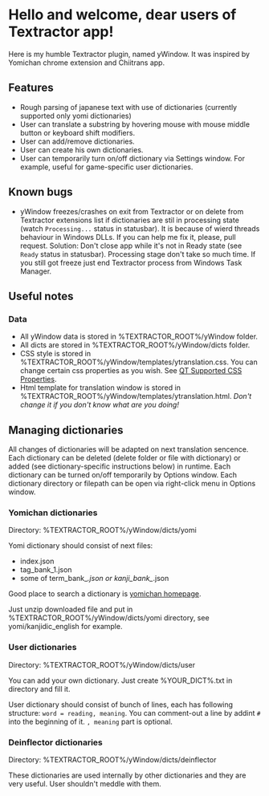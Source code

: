 # Hello and welcome, dear users of Textractor app!

Here is my humble Textractor plugin, named yWindow. It was inspired by Yomichan chrome extension and Chiitrans app.

## Features

- Rough parsing of japanese text with use of dictionaries (currently supported only yomi dictionaries)
- User can translate a substring by hovering mouse with mouse middle button or keyboard shift modifiers.
- User can add/remove dictionaries.
- User can create his own dictionaries.
- User can temporarily turn on/off dictionary via Settings window. For example, useful for game-specific user dictionaries.

## Known bugs

- yWindow freezes/crashes on exit from Textractor or on delete from Textractor extensions list if dictionaries are stil in processing state (watch ```Processing...``` status in statusbar). It is because of wierd threads behaviour in Windows DLLs. If you can help me fix it, please, pull request. Solution: Don't close app while it's not in Ready state (see ```Ready``` status in statusbar). Processing stage don't take so much time. If you still got freeze just end Textractor process from Windows Task Manager.

## Useful notes

### Data
- All yWindow data is stored in %TEXTRACTOR_ROOT%/yWindow folder.
- All dicts are stored in %TEXTRACTOR_ROOT%/yWindow/dicts folder.
- CSS style is stored in %TEXTRACTOR_ROOT%/yWindow/templates/ytranslation.css. You can change certain css properties as you wish. See [QT Supported CSS Properties](https://doc.qt.io/qt-5/richtext-html-subset.html#css-properties).
- Html template for translation window is stored in %TEXTRACTOR_ROOT%/yWindow/templates/ytranslation.html. _Don't change it if you don't know what are you doing!_

## Managing dictionaries

All changes of dictionaries will be adapted on next translation sencence.
Each dictionary can be deleted (delete folder or file with dictionary) or added (see dictionary-specific instructions below) in runtime.
Each dictionary can be turned on/off temporarily by Options window.
Each dictionary directory or filepath can be open via right-click menu in Options window.

### Yomichan dictionaries

Directory: %TEXTRACTOR_ROOT%/yWindow/dicts/yomi

Yomi dictionary should consist of next files:
- index.json
- tag_bank_1.json
- some of term_bank_*.json or kanji_bank_*.json

Good place to search a dictionary is [yomichan homepage](https://foosoft.net/projects/yomichan/).

Just unzip downloaded file and put in %TEXTRACTOR_ROOT%/yWindow/dicts/yomi directory, see yomi/kanjidic_english for example.

### User dictionaries

Directory: %TEXTRACTOR_ROOT%/yWindow/dicts/user

You can add your own dictionary. Just create %YOUR_DICT%.txt in directory and fill it.

User dictionary should consist of bunch of lines, each has following structure: ```word = reading, meaning```. You can comment-out a line by addint ```#``` into the beginning of it. ```, meaning``` part is optional.

### Deinflector dictionaries

Directory: %TEXTRACTOR_ROOT%/yWindow/dicts/deinflector

These dictionaries are used internally by other dictionaries and they are very useful. User shouldn't meddle with them.
